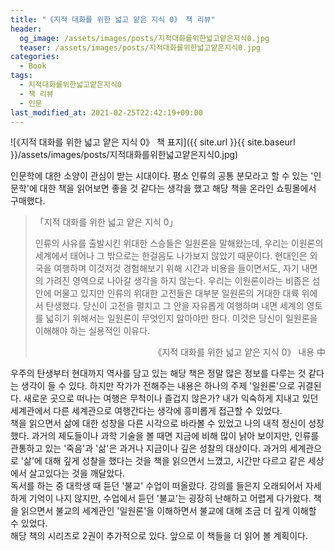 ```yaml
---
title: "《지적 대화를 위한 넓고 얕은 지식 0》 책 리뷰"
header:
  og_image: /assets/images/posts/지적대화를위한넓고얕은지식0.jpg
  teaser: /assets/images/posts/지적대화를위한넓고얕은지식0.jpg
categories:
  - Book
tags:
  - 지적대화를위한넓고얕은지식0
  - 책 리뷰
  - 인문
last_modified_at: 2021-02-25T22:42:19+09:00
---
```


![《지적 대화를 위한 넓고 얕은 지식 0》 책 표지]({{ site.url }}{{ site.baseurl }}/assets/images/posts/지적대화를위한넓고얕은지식0.jpg)

인문학에 대한 소양이 관심이 받는 시대이다. 평소 인류의 공통 분모라고 할 수 있는 '인문학'에 대한 책을 읽어보면 좋을 것 같다는 생각을 했고 해당 책을 온라인 쇼핑몰에서 구매했다.

> 「지적 대화를 위한 넓고 얕은 지식 0」  
>     
> 인류의 사유를 출발시킨 위대한 스승들은 일원론을 말해왔는데, 우리는 이원론의 세계에서 태어나 그 밖으로는 한걸음도 나가보지 않았기 때문이다. 
> 현대인은 외국을 여행하며 이것저것 경험해보기 위해 시간과 비용을 들이면서도, 자기 내면의 가려진 영역으로 나아갈 생각을 하지 않는다. 
> 우리는 이원론이라는 비좁은 섬 안에 머물고 있지만 인류의 위대한 고전들은 대부분 일원론의 거대한 대륙 위에서 탄생했다. 
> 당신이 고전을 펼치고 그 안을 자유롭게 여행하며 내면 세계의 영토를 넓히기 위해서는 일원론이 무엇인지 알아야만 한다. 
> 이것은 당신이 일원론을 이해해야 하는 실용적인 이유다. 
>
> <div style="text-align: right">《지적 대화를 위한 넓고 얕은 지식 0》 내용 中</div>

우주의 탄생부터 현대까지 역사를 담고 있는 해당 책은 정말 많은 정보를 다루는 것 같다는 생각이 들 수 있다. 하지만 작가가 전해주는 내용은 하나의 주제 '일원론'으로 귀결된다. 새로운 곳으로 떠나는 여행은 무척이나 즐겁지 않은가? 내가 익숙하게 지내고 있던 세계관에서 다른 세계관으로 여행간다는 생각에 흥미롭게 접근할 수 있었다.  
책을 읽으면서 삶에 대한 성창을 다른 시각으로 바라볼 수 있었고 나의 내적 정신이 성장했다. 과거의 제도들이나 과학 기술을 볼 때면 지금에 비해 많이 낡아 보이지만, 인류를 관통하고 있는 '죽음'과 '삶'은 과거나 지금이나 깊은 성찰의 대상이다. 과거의 세계관으로 '삶'에 대해 깊게 성찰을 했다는 것을 책을 읽으면서 느꼈고, 시간만 다르고 같은 세상에서 살고있다는 것을 깨달았다.  
독서를 하는 중 대학생 때 듣던 '불교' 수업이 떠올랐다. 강의를 들은지 오래되어서 자세하게 기억이 나지 않지만, 수업에서 듣던 '불교'는 굉장히 난해하고 어렵게 다가왔다. 책을 읽으면서 불교의 세계관인 '일원론'을 이해하면서 불교에 대해 조금 더 깊게 이해할 수 있었다.  
해당 책의 시리즈로 2권이 추가적으로 있다. 앞으로 이 책들을 더 읽어 볼 계획이다.